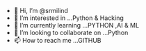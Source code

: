 - 👋 Hi, I’m @srmilind
- 👀 I’m interested in ...Python & Hacking
- 🌱 I’m currently learning ...PYTHON ,AI & ML
- 💞️ I’m looking to collaborate on ...Python 
- 📫 How to reach me ...GITHUB

<!---
srmilind/srmilind is a ✨ special ✨ repository because its `README.md` (this file) appears on your GitHub profile.
You can click the Preview link to take a look at your changes.
--->
